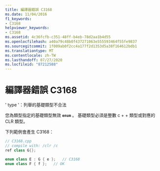 ```yaml
---
title: 編譯器錯誤 C3168
ms.date: 11/04/2016
f1_keywords:
- C3168
helpviewer_keywords:
- C3168
ms.assetid: 4c36fcfb-c351-48ff-b4eb-78d2aa1b4d55
ms.openlocfilehash: a40a79c48b0f437271063e555593464f55fe9837
ms.sourcegitcommit: 1f009ab0f2cc4a177f2d1353d5a38f164612bdb1
ms.translationtype: MT
ms.contentlocale: zh-TW
ms.lasthandoff: 07/27/2020
ms.locfileid: "87212588"
---
```

# <a name="compiler-error-c3168"></a>編譯器錯誤 C3168

' type '：列舉的基礎類型不合法

您為類型指定的基礎類型無效 **`enum`** 。 基礎類型必須是整數 c + + 類型或對應的 CLR 類型。

下列範例會產生 C3168：

```cpp
// C3168.cpp
// compile with: /clr /c
ref class G{};

enum class E : G { e };   // C3168
enum class F { f };   // OK
```
